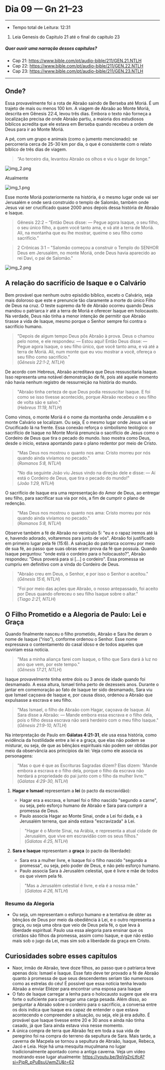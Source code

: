 # Dia 09 — Gn 21–23

--- 

- Tempo total de Leitura: 12:31

1. Leia Genesis do Capitulo 21 até o final do capitulo 23

##### Quer ouvir uma narração desses capítulos?

- Cap 21: https://www.bible.com/pt/audio-bible/211/GEN.21.NTLH
- Cap 22: https://www.bible.com/pt/audio-bible/211/GEN.22.NTLH
- Cap 23: https://www.bible.com/pt/audio-bible/211/GEN.23.NTLH

---

## Onde?

Essa provavelmente foi a rota de Abraão saindo de Berseba até Moriá. É um trajeto de mais ou menos 100 km. A viagem de Abraão ao Monte Moriá, descrita em Gênesis 22:4, levou três dias. Embora o texto não forneça a localização precisa de onde Abraão partiu, a maioria dos estudiosos bíblicos acredita que ele estava em Berseba quando recebeu a ordem de Deus para ir ao Monte Moriá.

A pé, com um grupo e animais (como o jumento mencionado): se percorreria cerca de 25-30 km por dia, o que é consistente com o relato bíblico de três dias de viagem.

> “Ao terceiro dia, levantou Abraão os olhos e viu o lugar de longe.”


![img_2.png](../images/img_2.png)

Atualmente 

![img_1.png](../images/img13.png)

Esse monte Moriá posteriormente na história, é o mesmo lugar onde vai ser Jerusalém e onde será construido o templo de Salomão, também onde Jesus vai ser crucificado quase 2000 anos depois dessa história de Abraão e Isaque.

> Gênesis 22:2 – “Então Deus disse: — Pegue agora Isaque, o seu filho, o seu único filho, a quem você tanto ama, e vá até a terra de Moriá. Ali, na montanha que eu lhe mostrar, queime o seu filho como sacrifício.”

> 2 Crônicas 3:1 – "Salomão começou a construir o Templo do SENHOR Deus em Jerusalém, no monte Moriá, onde Deus havia aparecido ao rei Davi, o pai de Salomão."

![img_2.png](../images/img14.png)

## A relação do sacrifício de Isaque e o Calvário

Bem provável que nenhum outro episódio bíblico, exceto o Calvário, seja mais doloroso que este e prenuncie tão claramente a morte do único Filho de Deus na cruz. O teste supremo da fé de Abraão ocorreu quando Deus mandou o patriarca ir até a terra de Moriá e oferecer Isaque em holocausto.
Na verdade, Deus não tinha a menor intenção de permitir que Abraão tirasse a vida de Isaque, mesmo porque o Senhor sempre foi contra o sacrifício humano.

> "Depois de algum tempo Deus pôs Abraão à prova. Deus o chamou pelo nome, e ele respondeu: — Estou aqui! Então Deus disse: — Pegue agora Isaque, o seu filho único, que você tanto ama, e vá até a terra de Moriá. Ali, num monte que eu vou mostrar a você, ofereça o seu filho como sacrifício."  
> (*Gênesis 22:1-2, NTLH*)

De acordo com Hebreus, Abraão acreditava que Deus ressuscitaria Isaque. Isso representa uma notável demonstração de fé, pois até aquele momento não havia nenhum registro de ressurreição na história do mundo.

> "Abraão tinha certeza de que Deus podia ressuscitar Isaque. E foi como se isso tivesse acontecido, porque Abraão recebeu o seu filho de volta são e salvo."  
> (*Hebreus 11:19, NTLH*)

Como vimos, o monte Moriá é o nome da montanha onde Jerusalém e o monte Calvário se localizam. Ou seja, É o mesmo lugar onde Jesus vai ser Crucificado lá na frente.
Essa conexão reforça o simbolismo teológico: o sacrifício de Isaque no Monte Moriá prenuncia o sacrifício de Jesus como o Cordeiro de Deus que tira o pecado do mundo. Isso mostra como Deus, desde o início, estava apontando para o plano redentor por meio de Cristo.

> "Mas Deus nos mostrou o quanto nos ama: Cristo morreu por nós quando ainda vivíamos no pecado."  
> (*Romanos 5:8, NTLH*) 

> "No dia seguinte João viu Jesus vindo na direção dele e disse: — Aí está o Cordeiro de Deus, que tira o pecado do mundo!"  
> (*João 1:29, NTLH*)

O sacrifício de Isaque era uma representação do Amor de Deus, ao entregar seu filho, para sacrificar sua via por nós, a fim de cumprir o plano de redenção.

> "Mas Deus nos mostrou o quanto nos ama: Cristo morreu por nós quando ainda vivíamos no pecado."  
> (*Romanos 5:8, NTLH*)

Observe também a fé de Abraão no versículo 5: "eu e o rapaz iremos até lá e, havendo adorado, voltaremos para junto de vós". Abraão foi justificado em primeiro lugar pela fé (15:6).
A salvação do patriarca ocorreu por meio de sua fé, ao passo que suas obras eram prova da fé que possuía. Quando Isaque perguntou: "onde está o cordeiro para o holocausto?", Abraão respondeu: "Deus proverá para si […] o cordeiro".
Essa promessa se cumpriu em definitivo com a vinda do Cordeiro de Deus.

> "Abraão creu em Deus, o Senhor, e por isso o Senhor o aceitou."  
> (*Gênesis 15:6, NTLH*)

> "Foi por meio das ações que Abraão, o nosso antepassado, foi aceito por Deus quando ofereceu o seu filho Isaque sobre o altar."  
> (*Tiago 2:21, NTLH*)

## O Filho Prometido e a Alegoria de Paulo: Lei e Graça

Quando finalmente nasceu o filho prometido, Abraão e Sara lhe deram o nome de Isaque (“riso”), conforme ordenou o Senhor.
Esse nome expressava o contentamento do casal idoso e de todos aqueles que ouviriam essa notícia.

> "Mas a minha aliança farei com Isaque, o filho que Sara dará à luz no ano que vem, por este tempo."  
> (*Gênesis 17:21, NTLH*)

Isaque provavelmente tinha entre dois ou 3 anos de idade quando foi desmamado. A essa altura, Ismael tinha perto de dezesseis anos. Durante o jantar em comemoração ao fato de Isaque ter sido desmamado, Sara viu que Ismael caçoava de Isaque e, por causa disso, ordenou a Abraão que expulsasse a escrava e seu filho.

> "Mas Ismael, o filho de Abraão com Hagar, caçoava de Isaque. Aí Sara disse a Abraão: — Mande embora essa escrava e o filho dela, pois o filho dessa escrava não será herdeiro com o meu filho Isaque."  
> (*Gênesis 21:9-10, NTLH*)

Na interpretação de Paulo em **Gálatas 4:21-31**, ele usa essa história, como evidência da hostilidade entre a lei e a graça, que elas não podem se misturar, ou seja, de que as bênçãos espirituais não podem ser obtidas por meio da observância aos princípios da lei:
Veja como ele associa os personagens:

> "Mas o que é que as Escrituras Sagradas dizem? Elas dizem: 'Mande embora a escrava e o filho dela, porque o filho da escrava não herdará a propriedade do pai junto com o filho da mulher livre.'"  
> (*Gálatas 4:29-30, NTLH*)

1. **Hagar e Ismael** representam a **lei** (o pacto da escravidão):
   - Hagar era a escrava, e Ismael foi o filho nascido "segundo a carne", ou seja, pelo esforço humano de Abraão e Sara para cumprir a promessa de Deus.
   - Paulo associa Hagar ao Monte Sinai, onde a Lei foi dada, e à Jerusalém terrena, que ainda estava "escravizada" à Lei.

   > "Hagar é o Monte Sinai, na Arábia, e representa a atual cidade de Jerusalém, que vive em escravidão com os seus filhos."  
   > (*Gálatas 4:25, NTLH*)

2. **Sara e Isaque** representam a **graça** (o pacto da liberdade):
   - Sara era a mulher livre, e Isaque foi o filho nascido "segundo a promessa", ou seja, pelo poder de Deus, e não pelo esforço humano.
   - Paulo associa Sara à Jerusalém celestial, que é livre e mãe de todos os que vivem pela fé.

   > "Mas a Jerusalém celestial é livre, e ela é a nossa mãe."  
   > (*Gálatas 4:26, NTLH*)

### Resumo da Alegoria
- Ou seja, um representam o esforço humano e a tentativa de obter as bênçãos de Deus por meio da obediência à Lei, e o outro representa a graça, ou seja
  uma obra que veio de Deus pela fé, o que leva à liberdade espiritual. Paulo usa essa alegoria para ensinar que os cristãos
  são filhos da promessa, assim como Isaque, e que não estão mais sob o jugo da Lei, mas sim sob a liberdade da graça em Cristo.

## Curiosidades sobre esses capítulos

- Naor, irmão de Abraão, teve doze filhos, ao passo que o patriarca teve apenas dois: Ismael e Isaque. Esse fato deve ter provado a fé de Abraão quanto à promessa de que seus descendentes seriam tão numerosos como as estrelas do céu! É possível que essa notícia tenha levado Abraão a enviar Eliézer para encontrar uma esposa para Isaque
- O fato de Isaque carregar a lenha para o holocausto sugere que ele era forte o suficiente para carregar uma carga pesada. Além disso, ao perguntar a Abraão sobre o cordeiro para o sacrifício, a conversa entre os dois indica que Isaque era capaz de entender o que estava acontecendo e compreender a situação, ou seja, ele já era adulto. É provável que Isaque tivesse entre 20 e 30 anos e ainda não tinha casado, já que Sara ainda estava viva nesse momento.
- A única compra de terra que Abraão fez em toda a sua vida de peregrino foi na compra do terreno da sepultura de Sara. Mais tarde, a caverna de Macpela se tornou a sepultura de Abraão, Isaque, Rebeca, Jacó e Leia. Hoje há uma mesquita muçulmana no lugar tradicionalmente apontado como a antiga caverna. Veja um vídeo mostrando esse lugar atualmente: https://youtu.be/9qVg2nLtfcA?si=PjpR_pPuBsuUwmZU&t=62 
